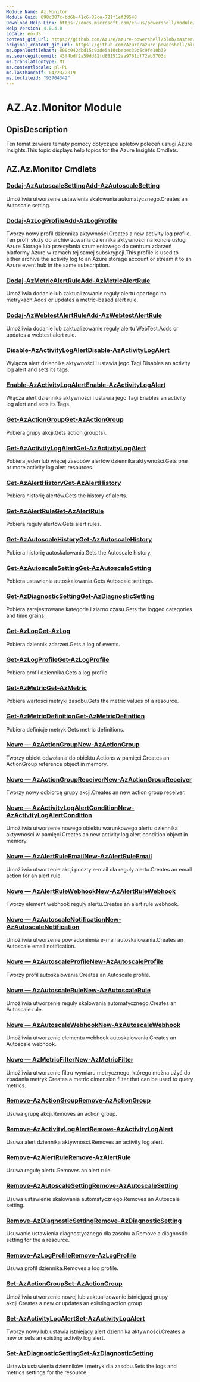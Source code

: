 ```yaml
---
Module Name: Az.Monitor
Module Guid: 698c387c-bd6b-41c6-82ce-721f1ef39548
Download Help Link: https://docs.microsoft.com/en-us/powershell/module/az.monitor
Help Version: 4.0.4.0
Locale: en-US
content_git_url: https://github.com/Azure/azure-powershell/blob/master/src/Monitor/Monitor/help/Az.Monitor.md
original_content_git_url: https://github.com/Azure/azure-powershell/blob/master/src/Monitor/Monitor/help/Az.Monitor.md
ms.openlocfilehash: 800c942dbd15c9ade5a10cbebec39b5c9fe10b39
ms.sourcegitcommit: 43f4bdf2a59dd82fd881512aa9761bf72eb5703c
ms.translationtype: MT
ms.contentlocale: pl-PL
ms.lasthandoff: 04/23/2019
ms.locfileid: "93704342"
---
```

# <span data-ttu-id="ca96f-101">AZ.</span><span class="sxs-lookup"><span data-stu-id="ca96f-101">Az.Monitor Module</span></span>
## <span data-ttu-id="ca96f-102">Opis</span><span class="sxs-lookup"><span data-stu-id="ca96f-102">Description</span></span>
<span data-ttu-id="ca96f-103">Ten temat zawiera tematy pomocy dotyczące apletów poleceń usługi Azure Insights.</span><span class="sxs-lookup"><span data-stu-id="ca96f-103">This topic displays help topics for the Azure Insights Cmdlets.</span></span>

## <span data-ttu-id="ca96f-104">AZ.</span><span class="sxs-lookup"><span data-stu-id="ca96f-104">Az.Monitor Cmdlets</span></span>
### [<span data-ttu-id="ca96f-105">Dodaj-AzAutoscaleSetting</span><span class="sxs-lookup"><span data-stu-id="ca96f-105">Add-AzAutoscaleSetting</span></span>](Add-AzAutoscaleSetting.md)
<span data-ttu-id="ca96f-106">Umożliwia utworzenie ustawienia skalowania automatycznego.</span><span class="sxs-lookup"><span data-stu-id="ca96f-106">Creates an Autoscale setting.</span></span>

### [<span data-ttu-id="ca96f-107">Dodaj-AzLogProfile</span><span class="sxs-lookup"><span data-stu-id="ca96f-107">Add-AzLogProfile</span></span>](Add-AzLogProfile.md)
<span data-ttu-id="ca96f-108">Tworzy nowy profil dziennika aktywności.</span><span class="sxs-lookup"><span data-stu-id="ca96f-108">Creates a new activity log profile.</span></span> <span data-ttu-id="ca96f-109">Ten profil służy do archiwizowania dziennika aktywności na koncie usługi Azure Storage lub przesyłania strumieniowego do centrum zdarzeń platformy Azure w ramach tej samej subskrypcji.</span><span class="sxs-lookup"><span data-stu-id="ca96f-109">This profile is used to either archive the activity log to an Azure storage account or stream it to an Azure event hub in the same subscription.</span></span> 

### [<span data-ttu-id="ca96f-110">Dodaj-AzMetricAlertRule</span><span class="sxs-lookup"><span data-stu-id="ca96f-110">Add-AzMetricAlertRule</span></span>](Add-AzMetricAlertRule.md)
<span data-ttu-id="ca96f-111">Umożliwia dodanie lub zaktualizowanie reguły alertu opartego na metrykach.</span><span class="sxs-lookup"><span data-stu-id="ca96f-111">Adds or updates a metric-based alert rule.</span></span>

### [<span data-ttu-id="ca96f-112">Dodaj-AzWebtestAlertRule</span><span class="sxs-lookup"><span data-stu-id="ca96f-112">Add-AzWebtestAlertRule</span></span>](Add-AzWebtestAlertRule.md)
<span data-ttu-id="ca96f-113">Umożliwia dodanie lub zaktualizowanie reguły alertu WebTest.</span><span class="sxs-lookup"><span data-stu-id="ca96f-113">Adds or updates a webtest alert rule.</span></span>

### [<span data-ttu-id="ca96f-114">Disable-AzActivityLogAlert</span><span class="sxs-lookup"><span data-stu-id="ca96f-114">Disable-AzActivityLogAlert</span></span>](Disable-AzActivityLogAlert.md)
<span data-ttu-id="ca96f-115">Wyłącza alert dziennika aktywności i ustawia jego Tagi.</span><span class="sxs-lookup"><span data-stu-id="ca96f-115">Disables an activity log alert and sets its tags.</span></span>

### [<span data-ttu-id="ca96f-116">Enable-AzActivityLogAlert</span><span class="sxs-lookup"><span data-stu-id="ca96f-116">Enable-AzActivityLogAlert</span></span>](Enable-AzActivityLogAlert.md)
<span data-ttu-id="ca96f-117">Włącza alert dziennika aktywności i ustawia jego Tagi.</span><span class="sxs-lookup"><span data-stu-id="ca96f-117">Enables an activity log alert and sets its Tags.</span></span>

### [<span data-ttu-id="ca96f-118">Get-AzActionGroup</span><span class="sxs-lookup"><span data-stu-id="ca96f-118">Get-AzActionGroup</span></span>](Get-AzActionGroup.md)
<span data-ttu-id="ca96f-119">Pobiera grupy akcji.</span><span class="sxs-lookup"><span data-stu-id="ca96f-119">Gets action group(s).</span></span>

### [<span data-ttu-id="ca96f-120">Get-AzActivityLogAlert</span><span class="sxs-lookup"><span data-stu-id="ca96f-120">Get-AzActivityLogAlert</span></span>](Get-AzActivityLogAlert.md)
<span data-ttu-id="ca96f-121">Pobiera jeden lub więcej zasobów alertów dziennika aktywności.</span><span class="sxs-lookup"><span data-stu-id="ca96f-121">Gets one or more activity log alert resources.</span></span>

### [<span data-ttu-id="ca96f-122">Get-AzAlertHistory</span><span class="sxs-lookup"><span data-stu-id="ca96f-122">Get-AzAlertHistory</span></span>](Get-AzAlertHistory.md)
<span data-ttu-id="ca96f-123">Pobiera historię alertów.</span><span class="sxs-lookup"><span data-stu-id="ca96f-123">Gets the history of alerts.</span></span>

### [<span data-ttu-id="ca96f-124">Get-AzAlertRule</span><span class="sxs-lookup"><span data-stu-id="ca96f-124">Get-AzAlertRule</span></span>](Get-AzAlertRule.md)
<span data-ttu-id="ca96f-125">Pobiera reguły alertów.</span><span class="sxs-lookup"><span data-stu-id="ca96f-125">Gets alert rules.</span></span>

### [<span data-ttu-id="ca96f-126">Get-AzAutoscaleHistory</span><span class="sxs-lookup"><span data-stu-id="ca96f-126">Get-AzAutoscaleHistory</span></span>](Get-AzAutoscaleHistory.md)
<span data-ttu-id="ca96f-127">Pobiera historię autoskalowania.</span><span class="sxs-lookup"><span data-stu-id="ca96f-127">Gets the Autoscale history.</span></span>

### [<span data-ttu-id="ca96f-128">Get-AzAutoscaleSetting</span><span class="sxs-lookup"><span data-stu-id="ca96f-128">Get-AzAutoscaleSetting</span></span>](Get-AzAutoscaleSetting.md)
<span data-ttu-id="ca96f-129">Pobiera ustawienia autoskalowania.</span><span class="sxs-lookup"><span data-stu-id="ca96f-129">Gets Autoscale settings.</span></span>

### [<span data-ttu-id="ca96f-130">Get-AzDiagnosticSetting</span><span class="sxs-lookup"><span data-stu-id="ca96f-130">Get-AzDiagnosticSetting</span></span>](Get-AzDiagnosticSetting.md)
<span data-ttu-id="ca96f-131">Pobiera zarejestrowane kategorie i ziarno czasu.</span><span class="sxs-lookup"><span data-stu-id="ca96f-131">Gets the logged categories and time grains.</span></span>

### [<span data-ttu-id="ca96f-132">Get-AzLog</span><span class="sxs-lookup"><span data-stu-id="ca96f-132">Get-AzLog</span></span>](Get-AzLog.md)
<span data-ttu-id="ca96f-133">Pobiera dziennik zdarzeń.</span><span class="sxs-lookup"><span data-stu-id="ca96f-133">Gets a log of events.</span></span>

### [<span data-ttu-id="ca96f-134">Get-AzLogProfile</span><span class="sxs-lookup"><span data-stu-id="ca96f-134">Get-AzLogProfile</span></span>](Get-AzLogProfile.md)
<span data-ttu-id="ca96f-135">Pobiera profil dziennika.</span><span class="sxs-lookup"><span data-stu-id="ca96f-135">Gets a log profile.</span></span>

### [<span data-ttu-id="ca96f-136">Get-AzMetric</span><span class="sxs-lookup"><span data-stu-id="ca96f-136">Get-AzMetric</span></span>](Get-AzMetric.md)
<span data-ttu-id="ca96f-137">Pobiera wartości metryki zasobu.</span><span class="sxs-lookup"><span data-stu-id="ca96f-137">Gets the metric values of a resource.</span></span>

### [<span data-ttu-id="ca96f-138">Get-AzMetricDefinition</span><span class="sxs-lookup"><span data-stu-id="ca96f-138">Get-AzMetricDefinition</span></span>](Get-AzMetricDefinition.md)
<span data-ttu-id="ca96f-139">Pobiera definicje metryk.</span><span class="sxs-lookup"><span data-stu-id="ca96f-139">Gets metric definitions.</span></span>

### [<span data-ttu-id="ca96f-140">Nowe — AzActionGroup</span><span class="sxs-lookup"><span data-stu-id="ca96f-140">New-AzActionGroup</span></span>](New-AzActionGroup.md)
<span data-ttu-id="ca96f-141">Tworzy obiekt odwołania do obiektu Actions w pamięci.</span><span class="sxs-lookup"><span data-stu-id="ca96f-141">Creates an ActionGroup reference object in memory.</span></span>

### [<span data-ttu-id="ca96f-142">Nowe — AzActionGroupReceiver</span><span class="sxs-lookup"><span data-stu-id="ca96f-142">New-AzActionGroupReceiver</span></span>](New-AzActionGroupReceiver.md)
<span data-ttu-id="ca96f-143">Tworzy nowy odbiorcę grupy akcji.</span><span class="sxs-lookup"><span data-stu-id="ca96f-143">Creates an new action group receiver.</span></span>

### [<span data-ttu-id="ca96f-144">Nowe — AzActivityLogAlertCondition</span><span class="sxs-lookup"><span data-stu-id="ca96f-144">New-AzActivityLogAlertCondition</span></span>](New-AzActivityLogAlertCondition.md)
<span data-ttu-id="ca96f-145">Umożliwia utworzenie nowego obiektu warunkowego alertu dziennika aktywności w pamięci.</span><span class="sxs-lookup"><span data-stu-id="ca96f-145">Creates an new activity log alert condition object in memory.</span></span>

### [<span data-ttu-id="ca96f-146">Nowe — AzAlertRuleEmail</span><span class="sxs-lookup"><span data-stu-id="ca96f-146">New-AzAlertRuleEmail</span></span>](New-AzAlertRuleEmail.md)
<span data-ttu-id="ca96f-147">Umożliwia utworzenie akcji poczty e-mail dla reguły alertu.</span><span class="sxs-lookup"><span data-stu-id="ca96f-147">Creates an email action for an alert rule.</span></span>

### [<span data-ttu-id="ca96f-148">Nowe — AzAlertRuleWebhook</span><span class="sxs-lookup"><span data-stu-id="ca96f-148">New-AzAlertRuleWebhook</span></span>](New-AzAlertRuleWebhook.md)
<span data-ttu-id="ca96f-149">Tworzy element webhook reguły alertu.</span><span class="sxs-lookup"><span data-stu-id="ca96f-149">Creates an alert rule webhook.</span></span>

### [<span data-ttu-id="ca96f-150">Nowe — AzAutoscaleNotification</span><span class="sxs-lookup"><span data-stu-id="ca96f-150">New-AzAutoscaleNotification</span></span>](New-AzAutoscaleNotification.md)
<span data-ttu-id="ca96f-151">Umożliwia utworzenie powiadomienia e-mail autoskalowania.</span><span class="sxs-lookup"><span data-stu-id="ca96f-151">Creates an Autoscale email notification.</span></span>

### [<span data-ttu-id="ca96f-152">Nowe — AzAutoscaleProfile</span><span class="sxs-lookup"><span data-stu-id="ca96f-152">New-AzAutoscaleProfile</span></span>](New-AzAutoscaleProfile.md)
<span data-ttu-id="ca96f-153">Tworzy profil autoskalowania.</span><span class="sxs-lookup"><span data-stu-id="ca96f-153">Creates an Autoscale profile.</span></span>

### [<span data-ttu-id="ca96f-154">Nowe — AzAutoscaleRule</span><span class="sxs-lookup"><span data-stu-id="ca96f-154">New-AzAutoscaleRule</span></span>](New-AzAutoscaleRule.md)
<span data-ttu-id="ca96f-155">Umożliwia utworzenie reguły skalowania automatycznego.</span><span class="sxs-lookup"><span data-stu-id="ca96f-155">Creates an Autoscale rule.</span></span>

### [<span data-ttu-id="ca96f-156">Nowe — AzAutoscaleWebhook</span><span class="sxs-lookup"><span data-stu-id="ca96f-156">New-AzAutoscaleWebhook</span></span>](New-AzAutoscaleWebhook.md)
<span data-ttu-id="ca96f-157">Umożliwia utworzenie elementu webhook autoskalowania.</span><span class="sxs-lookup"><span data-stu-id="ca96f-157">Creates an Autoscale webhook.</span></span>

### [<span data-ttu-id="ca96f-158">Nowe — AzMetricFilter</span><span class="sxs-lookup"><span data-stu-id="ca96f-158">New-AzMetricFilter</span></span>](New-AzMetricFilter.md)
<span data-ttu-id="ca96f-159">Umożliwia utworzenie filtru wymiaru metrycznego, którego można użyć do zbadania metryk.</span><span class="sxs-lookup"><span data-stu-id="ca96f-159">Creates a metric dimension filter that can be used to query metrics.</span></span>

### [<span data-ttu-id="ca96f-160">Remove-AzActionGroup</span><span class="sxs-lookup"><span data-stu-id="ca96f-160">Remove-AzActionGroup</span></span>](Remove-AzActionGroup.md)
<span data-ttu-id="ca96f-161">Usuwa grupę akcji.</span><span class="sxs-lookup"><span data-stu-id="ca96f-161">Removes an action group.</span></span>

### [<span data-ttu-id="ca96f-162">Remove-AzActivityLogAlert</span><span class="sxs-lookup"><span data-stu-id="ca96f-162">Remove-AzActivityLogAlert</span></span>](Remove-AzActivityLogAlert.md)
<span data-ttu-id="ca96f-163">Usuwa alert dziennika aktywności.</span><span class="sxs-lookup"><span data-stu-id="ca96f-163">Removes an activity log alert.</span></span>

### [<span data-ttu-id="ca96f-164">Remove-AzAlertRule</span><span class="sxs-lookup"><span data-stu-id="ca96f-164">Remove-AzAlertRule</span></span>](Remove-AzAlertRule.md)
<span data-ttu-id="ca96f-165">Usuwa regułę alertu.</span><span class="sxs-lookup"><span data-stu-id="ca96f-165">Removes an alert rule.</span></span>

### [<span data-ttu-id="ca96f-166">Remove-AzAutoscaleSetting</span><span class="sxs-lookup"><span data-stu-id="ca96f-166">Remove-AzAutoscaleSetting</span></span>](Remove-AzAutoscaleSetting.md)
<span data-ttu-id="ca96f-167">Usuwa ustawienie skalowania automatycznego.</span><span class="sxs-lookup"><span data-stu-id="ca96f-167">Removes an Autoscale setting.</span></span>

### [<span data-ttu-id="ca96f-168">Remove-AzDiagnosticSetting</span><span class="sxs-lookup"><span data-stu-id="ca96f-168">Remove-AzDiagnosticSetting</span></span>](Remove-AzDiagnosticSetting.md)
<span data-ttu-id="ca96f-169">Usuwanie ustawienia diagnostycznego dla zasobu a.</span><span class="sxs-lookup"><span data-stu-id="ca96f-169">Remove a diagnostic setting for the a resource.</span></span>

### [<span data-ttu-id="ca96f-170">Remove-AzLogProfile</span><span class="sxs-lookup"><span data-stu-id="ca96f-170">Remove-AzLogProfile</span></span>](Remove-AzLogProfile.md)
<span data-ttu-id="ca96f-171">Usuwa profil dziennika.</span><span class="sxs-lookup"><span data-stu-id="ca96f-171">Removes a log profile.</span></span>

### [<span data-ttu-id="ca96f-172">Set-AzActionGroup</span><span class="sxs-lookup"><span data-stu-id="ca96f-172">Set-AzActionGroup</span></span>](Set-AzActionGroup.md)
<span data-ttu-id="ca96f-173">Umożliwia utworzenie nowej lub zaktualizowanie istniejącej grupy akcji.</span><span class="sxs-lookup"><span data-stu-id="ca96f-173">Creates a new or updates an existing action group.</span></span>

### [<span data-ttu-id="ca96f-174">Set-AzActivityLogAlert</span><span class="sxs-lookup"><span data-stu-id="ca96f-174">Set-AzActivityLogAlert</span></span>](Set-AzActivityLogAlert.md)
<span data-ttu-id="ca96f-175">Tworzy nowy lub ustawia istniejący alert dziennika aktywności.</span><span class="sxs-lookup"><span data-stu-id="ca96f-175">Creates a new or sets an existing activity log alert.</span></span>

### [<span data-ttu-id="ca96f-176">Set-AzDiagnosticSetting</span><span class="sxs-lookup"><span data-stu-id="ca96f-176">Set-AzDiagnosticSetting</span></span>](Set-AzDiagnosticSetting.md)
<span data-ttu-id="ca96f-177">Ustawia ustawienia dzienników i metryk dla zasobu.</span><span class="sxs-lookup"><span data-stu-id="ca96f-177">Sets the logs and metrics settings for the resource.</span></span>

